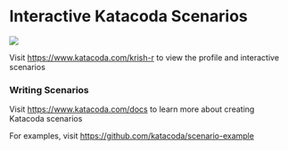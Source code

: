 # Interactive Katacoda Scenarios

[![](http://shields.katacoda.com/katacoda/krish-r/count.svg)](https://www.katacoda.com/krish-r "Get your profile on Katacoda.com")

Visit https://www.katacoda.com/krish-r to view the profile and interactive scenarios

### Writing Scenarios
Visit https://www.katacoda.com/docs to learn more about creating Katacoda scenarios

For examples, visit https://github.com/katacoda/scenario-example
